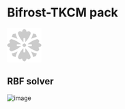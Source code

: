 # Bifrost-TKCM pack
<img src="pack/compounds/icon/tkcm.png" width="80px">

## RBF solver
![image](https://github.com/TKCM/Bifrost-TKCMPack/assets/13941074/3341dcf1-6db5-4398-b439-db5db9a7d2ba)
